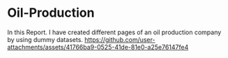 # Oil-Production
In this Report. I have created different pages of an oil production company by using dummy datasets.
https://github.com/user-attachments/assets/41766ba9-0525-41de-81e0-a25e76147fe4
